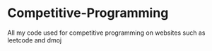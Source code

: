 # Competitive-Programming
 All my code used for competitive programming on websites such as leetcode and dmoj
